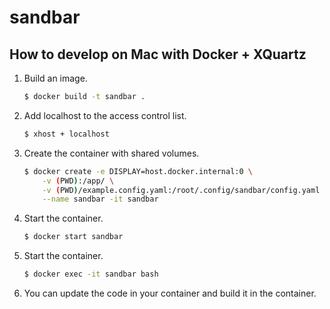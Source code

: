 # sandbar

## How to develop on Mac with Docker + XQuartz

1. Build an image.

    ```bash
    $ docker build -t sandbar .
    ```

1. Add localhost to the access control list.

    ```bash
    $ xhost + localhost
    ```

1. Create the container with shared volumes.

    ```bash
    $ docker create -e DISPLAY=host.docker.internal:0 \
        -v (PWD):/app/ \
        -v (PWD)/example.config.yaml:/root/.config/sandbar/config.yaml \
        --name sandbar -it sandbar
    ```

1. Start the container.

    ```bash
    $ docker start sandbar
    ```

1. Start the container.

    ```bash
    $ docker exec -it sandbar bash
    ```

1. You can update the code in your container and build it in the container.
